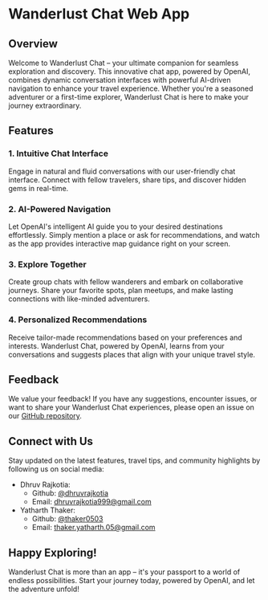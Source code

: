 # Wanderlust Chat Web App

## Overview

Welcome to Wanderlust Chat – your ultimate companion for seamless exploration and discovery. This innovative chat app, powered by OpenAI, combines dynamic conversation interfaces with powerful AI-driven navigation to enhance your travel experience. Whether you're a seasoned adventurer or a first-time explorer, Wanderlust Chat is here to make your journey extraordinary.

## Features

### 1. Intuitive Chat Interface

Engage in natural and fluid conversations with our user-friendly chat interface. Connect with fellow travelers, share tips, and discover hidden gems in real-time.

### 2. AI-Powered Navigation

Let OpenAI's intelligent AI guide you to your desired destinations effortlessly. Simply mention a place or ask for recommendations, and watch as the app provides interactive map guidance right on your screen.

### 3. Explore Together

Create group chats with fellow wanderers and embark on collaborative journeys. Share your favorite spots, plan meetups, and make lasting connections with like-minded adventurers.

### 4. Personalized Recommendations

Receive tailor-made recommendations based on your preferences and interests. Wanderlust Chat, powered by OpenAI, learns from your conversations and suggests places that align with your unique travel style.

## Feedback

We value your feedback! If you have any suggestions, encounter issues, or want to share your Wanderlust Chat experiences, please open an issue on our [GitHub repository](https://github.com/dhruvrajkotia/wanderlust-react).

## Connect with Us

Stay updated on the latest features, travel tips, and community highlights by following us on social media:

- Dhruv Rajkotia:
  - Github: [@dhruvrajkotia](https://github.com/dhruvrajkotia)
  - Email: [dhruvrajkotia999@gmail.com](mailto:dhruvrajkotia999@gmail.com)
- Yatharth Thaker:
  - Github: [@thaker0503](https://github.com/thaker0503)
  - Email: [thaker.yatharth.05@gmail.com](mailto:thaker.yatharth.05@gmail.com)

## Happy Exploring!

Wanderlust Chat is more than an app – it's your passport to a world of endless possibilities. Start your journey today, powered by OpenAI, and let the adventure unfold!
